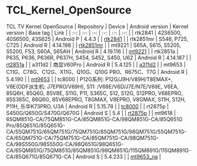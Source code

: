 # TCL_Kernel_OpenSource
TCL TV Kernel OpenSource
| Repository | Device | Android version | Kernel version | Base tag | Link |
| :-: | :-: | :-: | :-: | :-: | :-: |
| rtk2841 | 42S6500, 40S6500, 43S625 | Android P | 4.4.3 | | [rtk2841](https://github.com/TCLOpenSource/rtk2841) |
| rtk2851mr | S546, P725, C725 | Android R | 4.14.198 | | [rtk2851mr](https://github.com/TCLOpenSource/rt2851mr) |
| mt9221 | S65A, S615, S5205, S5200, F53, S60A, S65AH | Android R | 4.19.116 | | [mt9221](https://github.com/TCLOpenSource/mt9221) |
| rtk2851a | P635, P636, P636R, P637H, S454, S452, S450, U62 | Android R | 4.14.187 | | [rt2851a](https://github.com/TCLOpenSource/rt2851a) |
| a311d2 | 商显V60Pro | Android R | 5.4.125 | | [a311d2](https://github.com/TCLOpenSource/a311d2) |
| mt9653 | C11G、C78G、C12G、X11G、Q10G、Q10G PRO、R675C、T7G | Android R | 5.4.190 | | [mt9653](https://github.com/TCLOpenSource/mt9653) |
| tc8000 | P12G系列: P12G/J9H/V89H/T8EMAX+, V8E(ODF派生机: J7EPRO/V69H), S11: /V68E/V6D/J7E/N7E/V69E, V6EA, 85Q6H, 85Q6G, 85V8E, S11G, P11, S365C, S12, S12G, S12PRO, V68EPRO, 85S365C, 86Q6G, 85V68EPRO, T8GMAX, V8EPRO, V8GMAX, S11H, S12H, P11H, 乐华K73PRO, U3A | Android R | 5.15.78 | | [tc8000](https://github.com/TCLOpenSource/tc8000) |
| rt2875p | S450G/Q650G/S470G/Q670G | Android S | 5.4 | | [rt2875p](https://github.com/TCLOpenSource/rt2875p) |
| mt9618 | 65QM851G-CA/75QM851G-CA/85QM851G-CA/98QM851G-CA/85Q651G Pro/85Q651G/85Q651G-CA/55QM751G/65QM751G/75QM751G/85QM751G/98QM751G/55QM751G-CA/65QM751G-CA/75QM751G-CA/85QM751G-CA/98QM751G-CA/98S550G/98S550G-CA/98Q651G/98Q651G-CA/65QM851G/75QM851G/85QM851G/98QM851G/115QM891G/115QM891G-CA/85Q671G/85Q671G-CA | Android S | 5.4.233 | | [mt9653_na](https://github.com/TCLOpenSource/mt9618) |
